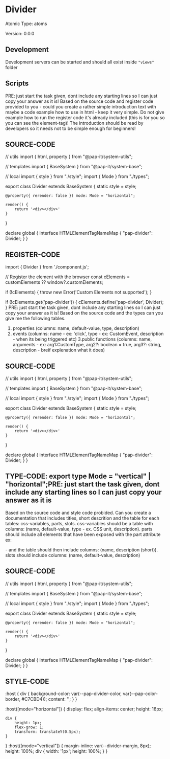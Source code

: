 # Divider

Atomic Type: atoms

Version: 0.0.0

## Development

Development servers can be started and should all exist inside `"views"` folder

## Scripts

PRE: just start the task given, dont include any starting lines so I can just copy your answer as it is!
 Based on the source code and register code provided to you - could you create a rather simple introduction text with maybe a code example how to use in html - keep it very simple. Do not give example how to run the register code it's already included (this is for you so you can see the element-tag)! The introduction should be read by developers so it needs not to be simple enough for beginners!

## SOURCE-CODE

// utils
import { html, property } from "@pap-it/system-utils";

// templates
import { BaseSystem } from "@pap-it/system-base";

// local
import { style } from "./style";
import { Mode } from "./types";

export class Divider extends BaseSystem {
    static style = style;

    @property({ rerender: false }) mode: Mode = "horizontal";

    render() {
        return '<div></div>'
    }
}

declare global {
    interface HTMLElementTagNameMap {
        "pap-divider": Divider;
    }
}

## REGISTER-CODE

import { Divider } from './component.js';

// Register the element with the browser
const cElements = customElements ?? window?.customElements;

if (!cElements) {
  throw new Error('Custom Elements not supported');
}

if (!cElements.get('pap-divider')) {
  cElements.define('pap-divider', Divider);
}
PRE: just start the task given, dont include any starting lines so I can just copy your answer as it is!
 Based on the source code and the types can you give me the following tables.

1. properties (columns: name, default-value, type, description)
2. events (columns: name - ex: 'click', type - ex: CustomEvent<ClickEvent>, description - when its being triggered etc)
3.public functions (columns: name, arguments - ex: arg1:CustomType, arg2?: boolean = true, arg3?: string, description - breif explenation what it does)

## SOURCE-CODE

 // utils
import { html, property } from "@pap-it/system-utils";

// templates
import { BaseSystem } from "@pap-it/system-base";

// local
import { style } from "./style";
import { Mode } from "./types";

export class Divider extends BaseSystem {
    static style = style;

    @property({ rerender: false }) mode: Mode = "horizontal";

    render() {
        return '<div></div>'
    }
}

declare global {
    interface HTMLElementTagNameMap {
        "pap-divider": Divider;
    }
}

## TYPE-CODE: export type Mode = "vertical" | "horizontal";PRE: just start the task given, dont include any starting lines so I can just copy your answer as it is

 Based on the source code and style code probided. Can you create a documentation that includes titles, short descrition and the table for each tables: css-variables, parts, slots.
css-variables should be a table with columns: (name, default-value, type - ex. CSS unit, description).
parts should include all elements that have been exposed with the part attribute ex: <p part='foo'> - and the table should then include columns: (name, description (short)).
slots should include columns: (name, default-value, description)

## SOURCE-CODE

// utils
import { html, property } from "@pap-it/system-utils";

// templates
import { BaseSystem } from "@pap-it/system-base";

// local
import { style } from "./style";
import { Mode } from "./types";

export class Divider extends BaseSystem {
    static style = style;

    @property({ rerender: false }) mode: Mode = "horizontal";

    render() {
        return '<div></div>'
    }
}

declare global {
    interface HTMLElementTagNameMap {
        "pap-divider": Divider;
    }
}

## STYLE-CODE

:host {
    div {
        background-color: var(--pap-divider-color, var(--pap-color-border, #C7CBD4));
        content: '';
    }
}

:host([mode="horizontal"]) {
    display: flex;
    align-items: center;
    height: 16px;

    div {
        height: 1px;
        flex-grow: 1;
        transform: translateY(0.5px);
    }
}
:host([mode="vertical"]) {
    margin-inline: var(--divider-margin, 8px);
    height: 100%;
    div {
        width: '1px';
        height: 100%;
    }
}
